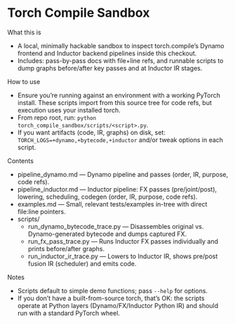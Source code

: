 Torch Compile Sandbox
=====================

What this is
- A local, minimally hackable sandbox to inspect torch.compile’s Dynamo frontend and Inductor backend pipelines inside this checkout.
- Includes: pass-by-pass docs with file+line refs, and runnable scripts to dump graphs before/after key passes and at Inductor IR stages.

How to use
- Ensure you’re running against an environment with a working PyTorch install. These scripts import from this source tree for code refs, but execution uses your installed torch.
- From repo root, run: `python torch_compile_sandbox/scripts/<script>.py`.
- If you want artifacts (code, IR, graphs) on disk, set: `TORCH_LOGS=+dynamo,+bytecode,+inductor` and/or tweak options in each script.

Contents
- pipeline_dynamo.md — Dynamo pipeline and passes (order, IR, purpose, code refs).
- pipeline_inductor.md — Inductor pipeline: FX passes (pre/joint/post), lowering, scheduling, codegen (order, IR, purpose, code refs).
- examples.md — Small, relevant tests/examples in-tree with direct file:line pointers.
- scripts/
  - run_dynamo_bytecode_trace.py — Disassembles original vs. Dynamo-generated bytecode and dumps captured FX.
  - run_fx_pass_trace.py — Runs Inductor FX passes individually and prints before/after graphs.
  - run_inductor_ir_trace.py — Lowers to Inductor IR, shows pre/post fusion IR (scheduler) and emits code.

Notes
- Scripts default to simple demo functions; pass `--help` for options.
- If you don’t have a built-from-source torch, that’s OK: the scripts operate at Python layers (Dynamo/FX/Inductor Python IR) and should run with a standard PyTorch wheel.

